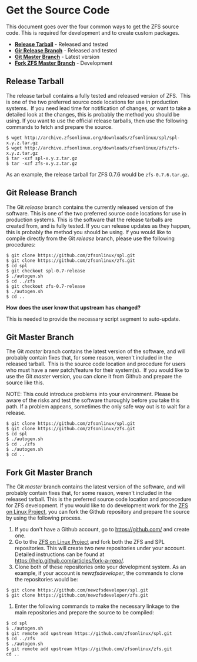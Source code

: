 # Get the Source Code

This document goes over the four common ways to get the ZFS source code.  This is required for development and to create custom packages.

* **[Release Tarball](#release-tarball)** - Released and tested
* **[Gir Release Branch](#git-release-branch)** - Released and tested
* **[Git Master Branch](#git-master-branch)** - Latest version
* **[Fork ZFS Master Branch](#fork-zfs-master-branch)** - Development

## Release Tarball

The release tarball contains a fully tested and released version of ZFS.  This is one of the two preferred source code locations for use in production systems.  If you need lead time for notification of changes, or want to take a detailed look at the changes, this is probably the method you should be using.  If you want to use the official release tarballs, then use the following commands to fetch and prepare the source.

```
$ wget http://archive.zfsonlinux.org/downloads/zfsonlinux/spl/spl-x.y.z.tar.gz
$ wget http://archive.zfsonlinux.org/downloads/zfsonlinux/zfs/zfs-x.y.z.tar.gz
$ tar -xzf spl-x.y.z.tar.gz
$ tar -xzf zfs-x.y.z.tar.gz
```

As an example, the release tarball for ZFS 0.7.6 would be ```zfs-0.7.6.tar.gz```.

## Git Release Branch

The Git *release* branch contains the currently released version of the software.  This is one of the two preferred source code locations for use in production systems.  This is the software that the release tarballs are created from, and is fully tested.  If you can release updates as they happen, this is probably the method you should be using.  If you would like to compile directly from the Git *release* branch, please use the following procedures:

```
$ git clone https://github.com/zfsonlinux/spl.git
$ git clone https://github.com/zfsonlinux/zfs.git
$ cd spl
$ git checkout spl-0.7-release
$ ./autogen.sh
$ cd ../zfs
$ git checkout zfs-0.7-release
$ ./autogen.sh
$ cd ..
```

**How does the user know that upstream has changed?**

This is needed to provide the necessary script segment to auto-update.

## Git Master Branch

The Git *master* branch contains the latest version of the software, and will probably contain fixes that, for some reason, weren't included in the released tarball.  This is the source code location and procedure for users who must have a new patch/feature for their system(s).  If you would like to use the Git *master* version, you can clone it from Github and prepare the source like this.

NOTE:  This could introduce problems into your environment.  Please be aware of the risks and test the software thuroughly before you take this path.  If a problem appeans, sometimes the only safe way out is to wait for a release.

```
$ git clone https://github.com/zfsonlinux/spl.git
$ git clone https://github.com/zfsonlinux/zfs.git
$ cd spl
$ ./autogen.sh
$ cd ../zfs
$ ./autogen.sh
$ cd ..
```

## Fork Git Master Branch

The Git *master* branch contains the latest version of the software, and will probably contain fixes that, for some reason, weren't included in the released tarball.  This is the preferred source code location and procecedure for ZFS development.  If you would like to do development work for the [ZFS on Linux Project][zol], you can fork the Github repository and prepare the source by using the following process.

1. If you don't have a Github account, go to https://github.com/ and create one.
1. Go to the [ZFS on Linux Project][zol] and fork both the ZFS and SPL repositories.  This will create two new repositories under your account.  Detailed instructions can be found at https://help.github.com/articles/fork-a-repo/.
1. Clone both of these repositories onto your development system.  As an example, if your account is *newzfsdeveloper*, the commands to clone the repositories would be:
```
$ git clone https://github.com/newzfsdeveloper/spl.git
$ git clone https://github.com/newzfsdeveloper/zfs.git
```
1. Enter the following commands to make the necessary linkage to the main repositories and prepare the source to be compiled:
```
$ cd spl
$ ./autogen.sh
$ git remote add upstream https://github.com/zfsonlinux/spl.git
$ cd ../zfs
$ ./autogen.sh
$ git remote add upstream https://github.com/zfsonlinux/zfs.git
cd ..
```

[zol]: https://github.com/zfsonlinux
